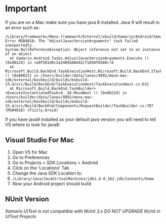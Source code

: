 # Important

If you are on a Mac make sure you have java 8 installed. Java 9 will result in an error such as:

```
/Library/Frameworks/Mono.framework/External/xbuild/Xamarin/Android/Xamarin.Android.Common.targets(2,2): Error MSB4018: The "AdjustJavacVersionArguments" task failed unexpectedly.
System.NullReferenceException: Object reference not set to an instance of an object
  at Xamarin.Android.Tasks.AdjustJavacVersionArguments.Execute () [0x00124] in <a9f581d0c2a2409a88d42cf1050f6508>:0 
  at Microsoft.Build.BackEnd.TaskExecutionHost.Microsoft.Build.BackEnd.ITaskExecutionHost.Execute () [0x00023] in /Users/builder/data/lanes/4992/mono-mac-sdk/external/bockbuild/builds/msbuild-15.4/src/Build/BackEnd/TaskExecutionHost/TaskExecutionHost.cs:631 
  at Microsoft.Build.BackEnd.TaskBuilder+<ExecuteInstantiatedTask>d__26.MoveNext () [0x0022d] in /Users/builder/data/lanes/4992/mono-mac-sdk/external/bockbuild/builds/msbuild-15.4/src/Build/BackEnd/Components/RequestBuilder/TaskBuilder.cs:787  (MSB4018) (Fizzly.Droid)
```

If you have java9 installed as your default java version you will need to tell VS where to look for java8:

## Visual Studio For Mac

1. Open VS for Mac
1. Go to Preferences
1. Go to Projects > SDK Locations > Android
1. Click on the 'Locations' Tab
1. Change the Java SDK Location to:
  1. `/Library/Java/JavaVirtualMachines/jdk1.8.0_162.jdk/Contents/Home`
1. Now your Android project should build

## NUnit Version

*Xamarin.UITest is not compatible with NUnit 3.x*
*DO NOT UPGRADE NUnit in UITest Projects* 
